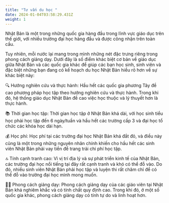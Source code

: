 ```yaml
---
title: "Tư vấn du học "
date: 2024-01-04T03:58:29.431Z
weight: 1
---
```

Nhật Bản là một trong những quốc gia hàng đầu trong lĩnh vực giáo dục trên thế giới, với nhiều trường đại học hàng đầu và được công nhận trên toàn cầu. 

Tuy nhiên, mỗi nước lại mang trong mình những nét đặc trưng riêng trong phong cách giảng dạy. Dưới đây là số điểm khác biệt cơ bản về giáo dục giữa Nhật Bản và các quốc gia khác để giúp các bạn học sinh, sinh viên và đặc biệt những bạn đang có kế hoạch du học Nhật Bản hiểu rõ hơn về sự khác biệt này:

🔍 Hướng nghiên cứu và thực hành: Hầu hết các quốc gia phương Tây đề cao phương pháp học tập theo hướng nghiên cứu và thực hành. Trong khi đó, hệ thống giáo dục Nhật Bản đề cao việc học thuộc và lý thuyết hơn là thực hành.

📚 Thời gian học tập: Thời gian học tập ở Nhật Bản khá dài, với học sinh tiểu học phải học tập đến 6 ngày/tuần và hầu hết các trường cấp 3 và đại học tổ chức các khóa học dài hạn.

💰 Học phí: Học phí tại các trường đại học Nhật Bản khá đắt đỏ, và điều này cũng là một trong những nguyên nhân chính khiến cho hầu hết các sinh viên Nhật Bản phải vay tiền để trang trải chi phí học tập.

🔝 Tính cạnh tranh cao: Vì vị trí địa lý và sự phát triển kinh tế của Nhật Bản, các trường đại học nổi tiếng tại đây rất cạnh tranh và khó có thể đỗ vào. Do đó, nhiều sinh viên Nhật Bản phải học tập và luyện thi rất chăm chỉ để có thể đỗ vào trường đại học mình mong muốn.

👨‍🏫 Phong cách giảng dạy: Phong cách giảng dạy của các giáo viên tại Nhật Bản khá nghiêm khắc và có tính chất quy định cao. Trong khi đó, ở một số quốc gia khác, phong cách giảng dạy có tính tự do và linh hoạt hơn.

![]()